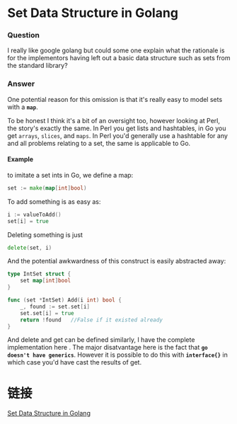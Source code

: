 # Set Data Structure in Golang

### Question

I really like google golang but could some one explain what the rationale is for the implementors having left out 
a basic data structure such as sets from the standard library?

### Answer

One potential reason for this omission is that it's really easy to model sets with a **`map`**.

To be honest I think it's a bit of an oversight too, however looking at Perl, the story's exactly the same. 
In Perl you get lists and hashtables, in Go you get `arrays`, `slices`, and `maps`. In Perl you'd generally use a 
hashtable for any and all problems relating to a set, the same is applicable to Go.

#### Example

to imitate a set ints in Go, we define a map:

```go
set := make(map[int]bool)
```

To add something is as easy as:

```go
i := valueToAdd()
set[i] = true
```

Deleting something is just

```go
delete(set, i)
```

And the potential awkwardness of this construct is easily abstracted away:

```go
type IntSet struct {
    set map[int]bool
}

func (set *IntSet) Add(i int) bool {
    _, found := set.set[i]
    set.set[i] = true
    return !found   //False if it existed already
}
```

And delete and get can be defined similarly, I have the complete implementation here . The major disatvantage 
here is the fact that **`go doesn't have generics`**. However it is possible to do this with **`interface{}`** 
in which case you'd have cast the results of get.

# 链接

[Set Data Structure in Golang](http://programmers.stackexchange.com/questions/177428/sets-data-structure-in-golang)
